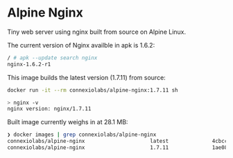 # Alpine Nginx

Tiny web server using nginx built from source on Alpine Linux.

The current version of Nginx availble in apk is 1.6.2:

```sh
/ # apk --update search nginx
nginx-1.6.2-r1
```

This image builds the latest version (1.7.11) from source:

```sh
docker run -it --rm connexiolabs/alpine-nginx:1.7.11 sh

> nginx -v
nginx version: nginx/1.7.11
```

Built image currently weighs in at 28.1 MB:

```sh
❯ docker images | grep connexiolabs/alpine-nginx
connexiolabs/alpine-nginx                     latest              4cbcc8520cc0        2 minutes ago       28.1 MB
connexiolabs/alpine-nginx                     1.7.11              1ae08c4d8414        16 minutes ago      28.1 MB
```
